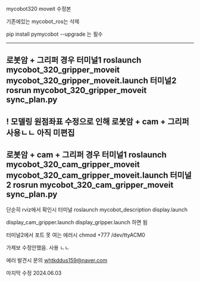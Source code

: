 mycobot320 moveit 수정본

기존에있는 mycobot_ros는 삭제

pip install pymycobot --upgrade 는 필수

------------------------------------------------------------------------------------------------------
로봇암 + 그리퍼 경우
터미널1
roslaunch mycobot_320_gripper_moveit mycobot_320_gripper_moveit.launch
터미널2
rosrun mycobot_320_gripper_moveit sync_plan.py
------------------------------------------------------------------------------------------------------

! 모델링 원점좌표 수정으로 인해 로봇암 + cam + 그리퍼 사용ㄴㄴ 아직 미편집 
------------------------------------------------------------------------------------------------------
로봇암 + cam + 그리퍼 경우
터미널1
roslaunch mycobot_320_cam_gripper_moveit mycobot_320_cam_gripper_moveit.launch
터미널2
rosrun mycobot_320_cam_gripper_moveit sync_plan.py
------------------------------------------------------------------------------------------------------

단순히 rviz에서 확인시
터미널
roslaunch mycobot_description display.launch

display_cam_gripper.launch
display_gripper.launch
하면 됨

터미널2에서 포트 못 여는 에러시 chmod +777 /dev/ttyACM0

가제보 수정안했음. 사용 ㄴㄴ

에러 발견시 문의
whtkddus159@naver.com

마지막 수정 2024.06.03
